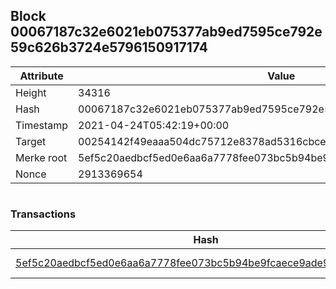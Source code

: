 ## Block 00067187c32e6021eb075377ab9ed7595ce792e59c626b3724e5796150917174

Attribute | Value
--- | ---
Height | 34316
Hash | 00067187c32e6021eb075377ab9ed7595ce792e59c626b3724e5796150917174
Timestamp | 2021-04-24T05:42:19+00:00
Target | 00254142f49eaaa504dc75712e8378ad5316cbcead634704b3734b6271167cc4
Merke root | 5ef5c20aedbcf5ed0e6aa6a7778fee073bc5b94be9fcaece9ade94731fa97d7d
Nonce | 2913369654

```

```

### Transactions

Hash | Amount
--- | ---
[5ef5c20aedbcf5ed0e6aa6a7778fee073bc5b94be9fcaece9ade94731fa97d7d](5ef5c20aedbcf5ed0e6aa6a7778fee073bc5b94be9fcaece9ade94731fa97d7d.md) | 10.00000000 SKEPTI 
